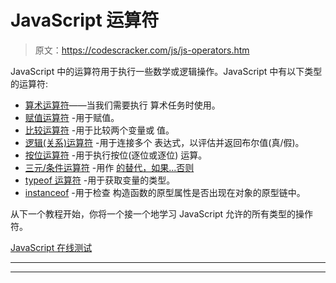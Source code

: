 # JavaScript 运算符

> 原文：<https://codescracker.com/js/js-operators.htm>

JavaScript 中的运算符用于执行一些数学或逻辑操作。JavaScript 中有以下类型的运算符:

*   [算术运算符](/js/js-arithmetic-operators.htm)——当我们需要执行 算术任务时使用。
*   [赋值运算符](/js/js-assignment-operators.htm) -用于赋值。
*   [比较运算符](/js/js-comparisons.htm) -用于比较两个变量或 值。
*   [逻辑(关系)运算符](/js/js-logical-operators.htm) -用于连接多个 表达式，以评估并返回布尔值(真/假)。
*   [按位运算符](/js/js-bitwise-operators.htm) -用于执行按位(逐位或逐位) 运算。
*   [三元/条件运算符](/js/js-conditional-operators.htm) -用作 [的替代，如果...否则](/js/js-if-else-statement.htm)
*   [typeof 运算符](/js/js-typeof.htm) -用于获取变量的类型。
*   [instanceof](/js/js-instanceof.htm) -用于检查 构造函数的原型属性是否出现在对象的原型链中。

从下一个教程开始，你将一个接一个地学习 JavaScript 允许的所有类型的操作符。

[JavaScript 在线测试](/exam/showtest.php?subid=6)

* * *

* * *